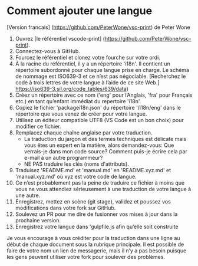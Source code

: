 # Comment ajouter une langue

[Version francais] (https://github.com/PeterWone/vsc-print) de Peter Wone

1. Ouvrez [le référentiel vscode-print] (https://github.com/PeterWone/vsc-print).
1. Connectez-vous à GitHub.
1. Fourcez le référentiel et clonez votre fourche sur votre ordi.
1. À la racine du référentiel, il y a un répertoire 'i18n'. Il contient un répertoire subordonné pour chaque langue prise en charge. Le schéma de nommage est ISO639-3 et ce n’est pas négociable. [Recherchez le code à trois lettres de votre langue à l’aide de ce site Web.] https://iso639-3.sil.org/code_tables/639/data) 
1. Créez un répertoire avec ce nom ('eng' pour l’Anglais, 'fra' pour Français etc.) en tant qu’enfant immédiat du repertoire 'i18n'.
1. Copiez le fichier 'packagei18n.json' du répertoire '/i18n/eng' dans le répertoire que vous venez de créer pour votre langue.
1. Utilisez un éditeur compatible UTF8 (VS Code est un bon choix) pour modifier ce fichier.
1. Remplacez chaque chaîne anglaise par votre traduction.
   * La traduction du jargon et des termes techniques est délicate mais vous êtes un expert en la matière, alors demandez-vous: Que verrais-je dans mon code source? Comment puis-je écrire cela par e-mail à un autre programmeur?
   * NE PAS traduire les clés (noms d'attributs).
1. Traduisez 'README.md' et 'manual.md' en 'README.xyz.md' et 'manual.xyz.md' où xyz est votre code de langue.
1. Ce n’est probablement pas la peine de traduire ce fichier à moins que vous ne vous attendiez sérieusement à une traduction de votre langue à une autre.
1. Enregistrez, mettez en scène (git stage), validez et poussez vos modifications dans votre fork sur GitHub.
1. Soulevez un PR pour me dire de fusionner vos mises à jour dans la prochaine version.
1. Enregistrez votre langue dans 'gulpfile.js afin qu’elle soit construite

Je vous encourage à vous créditer pour la traduction dans une ligne au début de chaque document sous la rubrique principale. Il est possible de faire de votre nom un lien de messagerie, mais il n’y a pas besoin puisque les gens peuvent utiliser votre fork pour soulever des problèmes.
